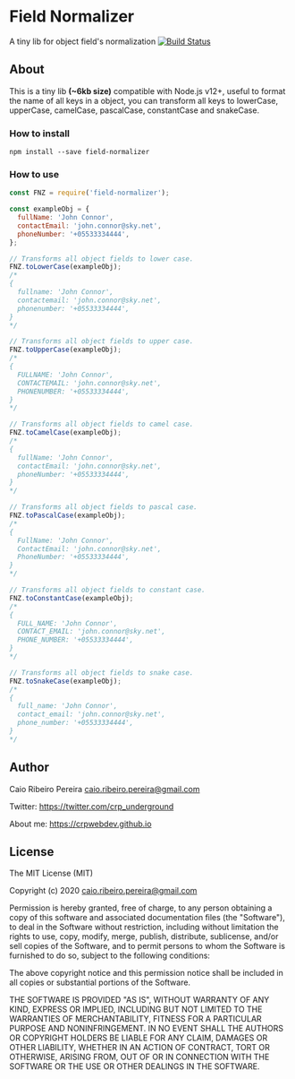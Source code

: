 # Field Normalizer

A tiny lib for object field's normalization [![Build Status](https://travis-ci.org/caio-ribeiro-pereira/field-normalizer.svg?branch=master)](https://travis-ci.org/caio-ribeiro-pereira/field-normalizer)

## About

This is a tiny lib **(~6kb size)** compatible with Node.js v12+, useful to format the name of all keys in a object, you can transform all keys to lowerCase, upperCase, camelCase, pascalCase, constantCase and snakeCase.


### How to install

```
npm install --save field-normalizer
```

### How to use

``` javascript
const FNZ = require('field-normalizer');

const exampleObj = {
  fullName: 'John Connor',
  contactEmail: 'john.connor@sky.net',
  phoneNumber: '+05533334444',
};

// Transforms all object fields to lower case.
FNZ.toLowerCase(exampleObj);
/*
{
  fullname: 'John Connor',
  contactemail: 'john.connor@sky.net',
  phonenumber: '+05533334444',
}
*/

// Transforms all object fields to upper case.
FNZ.toUpperCase(exampleObj);
/*
{
  FULLNAME: 'John Connor',
  CONTACTEMAIL: 'john.connor@sky.net',
  PHONENUMBER: '+05533334444',
}
*/

// Transforms all object fields to camel case.
FNZ.toCamelCase(exampleObj);
/*
{
  fullName: 'John Connor',
  contactEmail: 'john.connor@sky.net',
  phoneNumber: '+05533334444',
}
*/

// Transforms all object fields to pascal case.
FNZ.toPascalCase(exampleObj);
/*
{
  FullName: 'John Connor',
  ContactEmail: 'john.connor@sky.net',
  PhoneNumber: '+05533334444',
}
*/

// Transforms all object fields to constant case.
FNZ.toConstantCase(exampleObj);
/*
{
  FULL_NAME: 'John Connor',
  CONTACT_EMAIL: 'john.connor@sky.net',
  PHONE_NUMBER: '+05533334444',
}
*/

// Transforms all object fields to snake case.
FNZ.toSnakeCase(exampleObj);
/*
{
  full_name: 'John Connor',
  contact_email: 'john.connor@sky.net',
  phone_number: '+05533334444',
}
*/
```

## Author

Caio Ribeiro Pereira <caio.ribeiro.pereira@gmail.com>

Twitter: <https://twitter.com/crp_underground>

About me: <https://crpwebdev.github.io>

## License

The MIT License (MIT)

Copyright (c) 2020 caio.ribeiro.pereira@gmail.com

Permission is hereby granted, free of charge, to any person obtaining a copy
of this software and associated documentation files (the "Software"), to deal
in the Software without restriction, including without limitation the rights
to use, copy, modify, merge, publish, distribute, sublicense, and/or sell
copies of the Software, and to permit persons to whom the Software is
furnished to do so, subject to the following conditions:

The above copyright notice and this permission notice shall be included in
all copies or substantial portions of the Software.

THE SOFTWARE IS PROVIDED "AS IS", WITHOUT WARRANTY OF ANY KIND, EXPRESS OR
IMPLIED, INCLUDING BUT NOT LIMITED TO THE WARRANTIES OF MERCHANTABILITY,
FITNESS FOR A PARTICULAR PURPOSE AND NONINFRINGEMENT. IN NO EVENT SHALL THE
AUTHORS OR COPYRIGHT HOLDERS BE LIABLE FOR ANY CLAIM, DAMAGES OR OTHER
LIABILITY, WHETHER IN AN ACTION OF CONTRACT, TORT OR OTHERWISE, ARISING FROM,
OUT OF OR IN CONNECTION WITH THE SOFTWARE OR THE USE OR OTHER DEALINGS IN
THE SOFTWARE.
